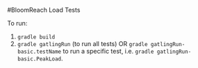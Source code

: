 #BloomReach Load Tests

To run: 
1. `gradle build`
2. `gradle gatlingRun` (to run all tests) OR `gradle gatlingRun-basic.testName` to run a specific test, i.e. `gradle gatlingRun-basic.PeakLoad`.
